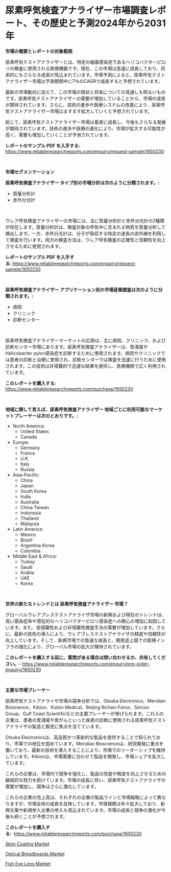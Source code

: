 <p><h1>尿素呼気検査アナライザー市場調査レポート、その歴史と予測2024年から2031年</h1></p><p><strong>市場の概要とレポートの対象範囲</strong></p>
<p><p>尿素呼気テストアナライザーとは、特定の細菌感染症であるヘリコバクターピロリの検査に使用される医療機器です。現在、この市場は急速に成長しており、将来的にもさらなる成長が見込まれています。市場予測によると、尿素呼気テストアナライザー市場は予測期間中に7％のCAGRで成長すると予想されています。</p><p>最新の市場動向に加えて、この市場の現状と将来についての見通しも明るいものです。尿素呼気テストアナライザーの需要が増加していることから、市場の成長が期待されています。さらに、技術の進歩や医療システムの改善により、尿素呼気テストアナライザー市場はますます拡大していくと予想されています。</p><p>総じて、尿素呼気テストアナライザー市場は着実に成長し、今後もさらなる発展が期待されています。技術の進歩や医療の進化により、市場が拡大する可能性が高く、需要も増加していくことが予測されています。</p></p>
<p><strong>レポートのサンプル PDF を入手する:</strong> <a href="https://www.reliableresearchreports.com/enquiry/request-sample/1650230">https://www.reliableresearchreports.com/enquiry/request-sample/1650230</a></p>
<p>&nbsp;</p>
<p><strong>市場セグメンテーション</strong></p>
<p><strong>尿素呼気検査アナライザー タイプ別の市場分析は次のように分類されます。:</strong></p>
<p><ul><li>質量分析計</li><li>赤外分光計</li></ul></p>
<p>&nbsp;</p>
<p><p>ウレア呼気検査アナライザーの市場には、主に質量分析計と赤外分光計の2種類が存在します。質量分析計は、検査対象の呼気中に含まれる物質を質量分析して検出します。一方、赤外分光計は、分子が吸収する特定の波長の赤外線を利用して検査を行います。両方の検査方法は、ウレア呼気検査の正確性と信頼性を向上させるために使用されます。</p></p>
<p><strong>レポートのサンプル PDF を入手する:</strong>&nbsp;<a href="https://www.reliableresearchreports.com/enquiry/request-sample/1650230">https://www.reliableresearchreports.com/enquiry/request-sample/1650230</a></p>
<p>&nbsp;</p>
<p><strong> 尿素呼気検査アナライザー アプリケーション別の市場産業調査は次のように分類されます。:</strong></p>
<p><ul><li>病院</li><li>クリニック</li><li>診断センター</li></ul></p>
<p>&nbsp;</p>
<p><p>尿素呼気検査アナライザーマーケットの応用は、主に病院、クリニック、および診断センター市場にあります。尿素呼気検査アナライザーは、胃潰瘍やHelicobacter pylori感染症を診断するために使用されます。病院やクリニックでは患者の診断と治療に使用され、診断センターでは検査を迅速に行うために使用されます。この技術は非侵襲的で迅速な結果を提供し、医療機関で広く利用されています。</p></p>
<p><strong>このレポートを購入する:</strong>&nbsp; <a href="https://www.reliableresearchreports.com/purchase/1650230">https://www.reliableresearchreports.com/purchase/1650230</a></p>
<p>&nbsp;</p>
<p><strong>地域に関して言えば、尿素呼気検査アナライザー 地域ごとに利用可能なマーケットプレーヤーは次のとおりです。:</strong></p>
<p><ul>
    <li>
        North America:
        <ul>
            <li>United States</li>
            <li>Canada</li>
        </ul>
    </li>
    <li>
        Europe:
        <ul>
            <li>Germany</li>
            <li>France</li>
            <li>U.K.</li>
            <li>Italy</li>
            <li>Russia</li>
        </ul>
    </li>
    <li>
        Asia-Pacific:
        <ul>
            <li>China</li>
            <li>Japan</li>
            <li>South Korea</li>
            <li>India</li>
            <li>Australia</li>
            <li>China Taiwan</li>
            <li>Indonesia</li>
            <li>Thailand</li>
            <li>Malaysia</li>
        </ul>
    </li>
    <li>
        Latin America:
        <ul>
            <li>Mexico</li>
            <li>Brazil</li>
            <li>Argentina Korea</li>
            <li>Colombia</li>
        </ul>
    </li>
    <li>
        Middle East & Africa:
        <ul>
            <li>Turkey</li>
            <li>Saudi</li>
            <li>Arabia</li>
            <li>UAE</li>
            <li>Korea</li>
        </ul>
    </li>
    </ul></p>
<p>&nbsp;</p>
<p><strong>世界の新たなトレンドとは 尿素呼気検査アナライザー 市場？</strong></p>
<p><p>グローバルウレアブレステストアナライザ市場の新興および現在のトレンドは、高い感染症率や潜在的なヘリコバクターピロリ感染症への関心の増加に起因しています。また、低侵襲性および非侵襲性検査手法の需要が増加しています。さらに、最新の技術の導入により、ウレアブレステストアナライザの精度や信頼性が向上しています。そして、新興市場での急速な成長と、開発途上国での医療インフラの強化により、グローバル市場の拡大が期待されています。</p></p>
<p><strong>このレポートを購入する前に、質問がある場合は問い合わせるか、共有してください。</strong>- <a href="https://www.reliableresearchreports.com/enquiry/pre-order-enquiry/1650230">https://www.reliableresearchreports.com/enquiry/pre-order-enquiry/1650230</a></p>
<p>&nbsp;</p>
<p><strong>主要な市場プレーヤー</strong></p>
<p><p>尿素呼気テストアナライザ市場の競争分析では、Otsuka Electronics、Meridian Bioscience、Kibion、Kizlon Medical、Beijing Richen-Force、Sercon Group、Gulf Coast Scientificなどの主要プレーヤーが挙げられます。これらの企業は、患者の胃潰瘍や胃がんといった疾患の診断に使用される尿素呼気テストアナライザの製造と販売に焦点を当てています。</p><p>Otsuka Electronicsは、高品質かつ革新的な製品を提供することで知られており、市場での地位を固めています。Meridian Bioscienceは、研究開発に重点を置いており、最新の技術を導入することにより、市場でのリーダーシップを維持しています。Kibionは、市場需要に合わせて製品を開発し、市場シェアを拡大しています。</p><p>これらの企業は、市場内で競争を強化し、製品の性能や精度を向上させるための継続的な努力を続けています。市場の成長に伴い、尿素呼気テストアナライザの需要が増加し、競争はさらに激化しています。</p><p>これらの企業の売上高は、それぞれの企業の製品ラインと市場戦略によって異なりますが、市場全体の成長を反映しています。市場規模は年々拡大しており、新興企業や新規参入企業の参入も見込まれています。市場の成長と競争の激化が今後も続くことが予想されます。</p></p>
<p><strong>このレポートを購入する:</strong>&nbsp;&nbsp;<a href="https://www.reliableresearchreports.com/purchase/1650230">https://www.reliableresearchreports.com/purchase/1650230</a></p>
<p><p><a href="https://github.com/edytherolanlouisejk1miz0wig/Market-Research-Report-List-1/blob/main/skim-coating-market.md">Skim Coating Market</a></p><p><a href="https://github.com/redneck06/Market-Research-Report-List-2/blob/main/optical-breadboards-market.md">Optical Breadboards Market</a></p><p><a href="https://github.com/peachesmcdowel1/Market-Research-Report-List-2/blob/main/fish-eye-lens-market.md">Fish Eye Lens Market</a></p></p>